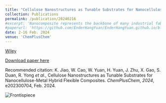 ```yaml
---
title: "Cellulose Nanostructures as Tunable Substrates for Nanocellulose-Metal Hybrid Flexible Composites"
collection: Publications
permalink: /publication/20240216
#excerpt: 'Nanocomposite represents the backbone of many industrial fabrication applications and exerts a substantial social impact. Among these composites, metal nanostructures are often employed as the active constituents, thanks to their various chemical and physical properties, which offer the ability to tune the application scenarios in thermal management, energy storage, and biostable materials, respectively. Nanocellulose, as an emerging polymer substrate, possesses unique properties of abundance, mechanical flexibility, environmental friendliness, and biocompatibility. Based on the combination of flexible nanocellulose with specific metal fillers, the essential parameters involving mechanical strength, flexibility, anisotropic thermal resistance, and conductivity can be enhanced. Nowadays, the approach has found extensive applications in thermal management, energy storage, biostable electronic materials, and piezoelectric devices. Therefore, it is essential to thoroughly correlate cellulose nanocomposites’ properties with different metallic fillers. This review summarizes the extraction of nanocellulose and preparation of metal modified cellulose nanocomposites, including their wide and particular applications in modern advanced devices. Moreover, we also discuss the challenges in the synthesis, the emerging designs, and unique structures, promising directions for future research. We wish this review can give a valuable overview of the unique combination and inspire the research directions of the multifunctional nanocomposites using proper cellulose and metallic fillers.'
#paperurl: 'https://github.com/EnderHangYuan/EnderHangYuan.github.io/blob/master/_publications/2024-2-16-Cellulose%20Nanostructures%20as%20Tunable%20Substrates%20for%20Nanocellulose%E2%80%90Metal%20Hybrid%20Flexible.pdf'
date: 2-16 Feb. 2024
venue: 'ChemPlusChem'
---
```


[Wiley](https://chemistry-europe.onlinelibrary.wiley.com/doi/10.1002/cplu.202300704)

[Download paper here](https://github.com/RuiqiYong/RuiqiYong.github.io/blob/master/_publications/2024-2-16-Cellulose%20Nanostructures%20as%20Tunable%20Substrates%20for%20Nanocellulose%E2%80%90Metal%20Hybrid%20Flexible.pdf)

Recommended citation: K. Jiao, W. Cao, W. Yuan, H. Yuan, J. Zhu, X. Gao, S. Duan, R. Yong _et al._, Cellulose Nanostructures as Tunable Substrates for Nanocellulose-Metal Hybrid Flexible Composites. _ChemPlusChem_, _2024_, e202300704, Feb. 2024.

![Frontispiece](https://github.com/EnderHangYuan/EnderHangYuan.github.io/assets/98693538/3324cd36-4220-4a3c-a19d-e50390d8b130)
